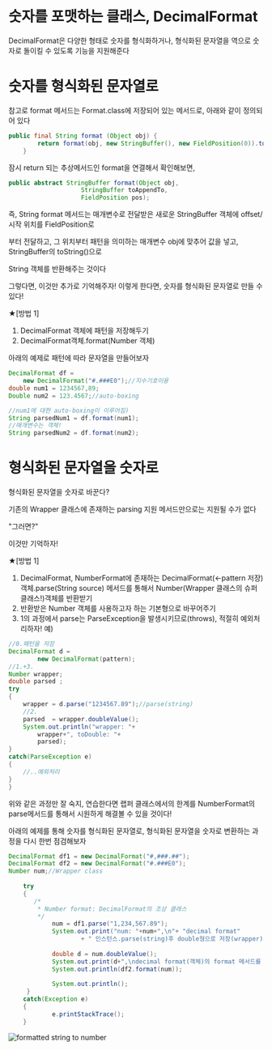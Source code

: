 
# 숫자를 포맷하는 클래스, DecimalFormat

DecimalFormat은 다양한 형태로 숫자를 형식화하거나, 형식화된 문자열을 역으로 숫자로 돌이킬 수 있도록 기능을 지원해준다

# 숫자를 형식화된 문자열로 

참고로 format 메서드는 Format.class에 저장되어 있는 메서드로, 아래와 같이 정의되어 있다
~~~java
public final String format (Object obj) {
        return format(obj, new StringBuffer(), new FieldPosition(0)).toString();
    }
~~~
잠시 return 되는 추상메서드인 format을 연결해서 확인해보면,

~~~java
public abstract StringBuffer format(Object obj,
                    StringBuffer toAppendTo,
                    FieldPosition pos);
~~~
즉, String format 메서드는 매개변수로 전달받은 새로운  StringBuffer 객체에 offset/시작 위치를 FieldPosition로 

부터 전달하고, 그 위치부터 패턴을 의미하는 매개변수 obj에 맞추어 값을 넣고, StringBuffer의 toString()으로 

String 객체를 반환해주는 것이다

그렇다면, 이것만 추가로 기억해주자! 이렇게 한다면, 숫자를 형식화된 문자열로 만들 수 있다!

★[방법 1]
1. DecimalFormat 객체에 패턴을 저장해두기
2. DecimalFormat객체.format(Number 객체)

아래의 예제로 패턴에 따라 문자열을 만들어보자
~~~java
DecimalFormat df = 
	new DecimalFormat("#.###E0");//지수기호이용
double num1 = 1234567,89;
Double num2 = 123.4567;//auto-boxing

//num1에 대한 auto-boxing이 이루어짐)
String parsedNum1 = df.format(num1);
//매개변수는 객체!
String parsedNum2 = df.format(num2);
~~~

# 형식화된 문자열을 숫자로
형식화된 문자열을 숫자로 바꾼다?

기존의 Wrapper 클래스에 존재하는 parsing 지원 메서드만으로는 지원될 수가 없다

"그러면?"

이것만 기억하자!

★[방법 1]
1. DecimalFormat, NumberFormat에 존재하는 DecimalFormat(<-pattern 저장) 객체.parse(String source) 메서드를 통해서 Number(Wrapper 클래스의 슈퍼클래스!)객체를 반환받기
2. 반환받은 Number 객체를 사용하고자 하는 기본형으로 바꾸어주기
3. 1의 과정에서 parse는 ParseException을 발생시키므로(throws), 적절히 예외처리하자!
예) 
~~~java
//0.패턴을 저장
DecimalFormat d = 
		new DecimalFormat(pattern);
//1.+3.
Number wrapper;
double parsed ;
try
{
	wrapper = d.parse("1234567.89");//parse(string)
	//2.
	parsed  = wrapper.doubleValue();
	System.out.println("wrapper: "+
		wrapper+", toDouble: "+
		parsed);
}
catch(ParseException e)
{
	//..예외처리
}
}
~~~
위와 같은 과정만 잘 숙지, 연습한다면 랩퍼 클래스에서의 한계를 NumberFormat의 parse메서드를 통해서 시원하게 해결볼 수 있을 것이다!



아래의 예제를 통해 숫자를 형식화된 문자열로, 형식화된 문자열을 숫자로 변환하는 과정을 다시 한번 점검해보자
~~~java
DecimalFormat df1 = new DecimalFormat("#,###.##");
DecimalFormat df2 = new DecimalFormat("#.###E0");
Number num;//Wrapper class
		
	try
	{
	   /*
	    * Number format: DecimalFormat의 조상 클래스
	    */
			num = df1.parse("1,234,567.89");
			System.out.print("num: "+num+",\n"+ "decimal format"
					+ " 인스턴스.parse(string)후 double형으로 저장(wrapper)=>");
			
			double d = num.doubleValue();
			System.out.print(d+",\ndecimal format(객체)의 format 메서드를 이용->");
			System.out.println(df2.format(num));
			
			System.out.println();
	 }
	catch(Exception e)
	{
			e.printStackTrace();
	}
~~~
![formatted string to number](https://github.com/hy6219/TIL-Today-I-Learned-/blob/main/JAVA/Calendar_Date/DecimalFormat-String,%20Obj.PNG?raw=true)
